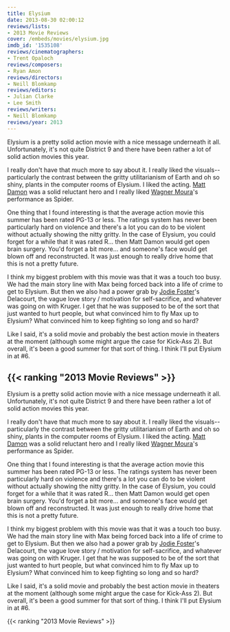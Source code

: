 ```yaml
---
title: Elysium
date: 2013-08-30 02:00:12
reviews/lists:
- 2013 Movie Reviews
cover: /embeds/movies/elysium.jpg
imdb_id: '1535108'
reviews/cinematographers:
- Trent Opaloch
reviews/composers:
- Ryan Amon
reviews/directors:
- Neill Blomkamp
reviews/editors:
- Julian Clarke
- Lee Smith
reviews/writers:
- Neill Blomkamp
reviews/year: 2013
---
```

Elysium is a pretty solid action movie with a nice message underneath it all. Unfortunately, it's not quite District 9 and there have been rather a lot of solid action movies this year.

<!--more-->

I really don't have that much more to say about it. I really liked the visuals--particularly the contrast between the gritty utilitarianism of Earth and oh so shiny, plants in the computer rooms of Elysium. I liked the acting. <a itemprop="url" href="http://www.imdb.com/name/nm0000354/?ref_=tt_cl_t1">Matt Damon</a> was a solid reluctant hero and I really liked <a itemprop="url" href="http://www.imdb.com/name/nm0609944/?ref_=tt_cl_t6">Wagner Moura</a>'s performance as Spider.

One thing that I found interesting is that the average action movie this summer has been rated PG-13 or less. The ratings system has never been particularly hard on violence and there's a lot you can do to be violent without actually showing the nitty gritty. In the case of Elysium, you could forget for a while that it was rated R... then Matt Damon would get open brain surgery. You'd forget a bit more... and someone's face would get blown off and reconstructed. It was just enough to really drive home that this is not a pretty future.

I think my biggest problem with this movie was that it was a touch too busy. We had the main story line with Max being forced back into a life of crime to get to Elysium. But then we also had a power grab by <a itemprop="url" href="http://www.imdb.com/name/nm0000149/?ref_=tt_cl_t2">Jodie Foster</a>'s Delacourt, the vague love story / motivation for self-sacrifice, and whatever was going on with Kruger. I get that he was supposed to be of the sort that just wanted to hurt people, but what convinced him to fly Max up to Elysium? What convinced him to keep fighting so long and so hard?

Like I said, it's a solid movie and probably the best action movie in theaters at the moment (although some might argue the case for Kick-Ass 2). But overall, it's been a good summer for that sort of thing. I think I'll put Elysium in at #6.

{{< ranking "2013 Movie Reviews" >}}
---
Elysium is a pretty solid action movie with a nice message underneath it all. Unfortunately, it's not quite District 9 and there have been rather a lot of solid action movies this year.

<!--more-->

I really don't have that much more to say about it. I really liked the visuals--particularly the contrast between the gritty utilitarianism of Earth and oh so shiny, plants in the computer rooms of Elysium. I liked the acting. <a itemprop="url" href="http://www.imdb.com/name/nm0000354/?ref_=tt_cl_t1">Matt Damon</a> was a solid reluctant hero and I really liked <a itemprop="url" href="http://www.imdb.com/name/nm0609944/?ref_=tt_cl_t6">Wagner Moura</a>'s performance as Spider.

One thing that I found interesting is that the average action movie this summer has been rated PG-13 or less. The ratings system has never been particularly hard on violence and there's a lot you can do to be violent without actually showing the nitty gritty. In the case of Elysium, you could forget for a while that it was rated R... then Matt Damon would get open brain surgery. You'd forget a bit more... and someone's face would get blown off and reconstructed. It was just enough to really drive home that this is not a pretty future.

I think my biggest problem with this movie was that it was a touch too busy. We had the main story line with Max being forced back into a life of crime to get to Elysium. But then we also had a power grab by <a itemprop="url" href="http://www.imdb.com/name/nm0000149/?ref_=tt_cl_t2">Jodie Foster</a>'s Delacourt, the vague love story / motivation for self-sacrifice, and whatever was going on with Kruger. I get that he was supposed to be of the sort that just wanted to hurt people, but what convinced him to fly Max up to Elysium? What convinced him to keep fighting so long and so hard?

Like I said, it's a solid movie and probably the best action movie in theaters at the moment (although some might argue the case for Kick-Ass 2). But overall, it's been a good summer for that sort of thing. I think I'll put Elysium in at #6.

{{< ranking "2013 Movie Reviews" >}}